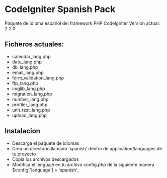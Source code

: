 # CodeIgniter Spanish Pack
Paquete de idioma español del framework PHP CodeIgniter
Versión actual: 2.2.0

## Ficheros actuales:
* calendar_lang.php
* date_lang.php
* db_lang.php
* email_lang.php
* form_validation_lang.php
* ftp_lang.php
* imglib_lang.php
* migration_lang.php
* number_lang.php
* profiler_lang.php
* unit_test_lang.php
* upload_lang.php

## Instalacion
* Descarga el paquete de idiomas
* Crea un directorio llamado 'spanish' dentro de application/languages de tu proyecto
* Copia los archivos descargados
* Modifica el lenguaje en tu archivo config.php de la siguiente manera $config['language']	= 'spanish';
